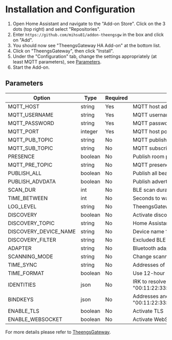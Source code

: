 # Installation and Configuration

1. Open Home Assistant and navigate to the "Add-on Store". Click on the 3 dots (top right) and select "Repositories".
2. Enter `https://github.com/mihsu81/addon-theengsgw` in the box and click on "Add".
3. You should now see "TheengsGateway HA Add-on" at the bottom list.
4. Click on "TheengsGateway", then click "Install".
5. Under the "Configuration" tab, change the settings appropriately (at least MQTT parameters), see [Parameters](#parameters).
6. Start the Add-on.

## Parameters

| Option                | Type    | Required | Description                                                                     |
| --------------------- | ------- | -------- | ------------------------------------------------------------------------------- |
| MQTT_HOST             | string  | Yes      | MQTT host address, i.e. the IP/hostname of your Mosquitto Broker Add-on         |
| MQTT_USERNAME         | string  | Yes      | MQTT username                                                                   |
| MQTT_PASSWORD         | string  | Yes      | MQTT password                                                                   |
| MQTT_PORT             | integer | Yes      | MQTT host port, defaults to `1883`                                              |
| MQTT_PUB_TOPIC        | string  | No       | MQTT publish topic, defaults to `home/TheengsGateway/BTtoMQTT`                  |
| MQTT_SUB_TOPIC        | string  | No       | MQTT subscribe topic, defaults to `home/+/BTtoMQTT/undecoded`                   |
| PRESENCE              | boolean | No       | Publish room presence detection, defaults to `no`                               |
| MQTT_PRE_TOPIC        | string  | No       | MQTT presence topic, defaults to `home/presence/TheengsGateway`                 |
| PUBLISH_ALL           | boolean | No       | Publish all beacons if true, defaults to `yes`                                  |
| PUBLISH_ADVDATA       | boolean | No       | Publish advertisements data if true, defaults to `no`                           |
| SCAN_DUR              | int     | No       | BLE scan duration (seconds), defaults to `60`                                   |
| TIME_BETWEEN          | int     | No       | Seconds to wait between scans, defaults to `60`                                 |
| LOG_LEVEL             | string  | No       | TheengsGateway log level, defaults to `WARNING`                                 |
| DISCOVERY             | boolean | No       | Activate discovery or not `true`                                                |
| DISCOVERY_TOPIC       | string  | No       | Home Assistant discovery topic`homeassistant`                            |
| DISCOVERY_DEVICE_NAME | string  | No       | Device name `TheengsGateway`                                                    |
| DISCOVERY_FILTER      | string  | No       | Excluded BLE devices models `[IBEACON,GAEN,MS-CDP,APPLE_CONT]`                  |
| ADAPTER               | string  | No       | Bluetooth adapter (e.g. hci1 on Linux)                                          |
| SCANNING_MODE         | string  | No       | Change scanning mode between `active` and `passive`, defaults to `active`       |
| TIME_SYNC             | string  | No       | Addresses of BLE devices to synchronize time (defaults to the empty list `[]`)  |
| TIME_FORMAT           | boolean | No       | Use 12-hour (`yes`) or 24-hour (`no`) time format for clocks (defaults to `no`) |
| IDENTITIES            | json    | No       | IRK to resolve private addresses, example { "00:11:22:33:44:55:66":"0dc540f3025b474b9ef1085e051b1add","AA:BB:CC:DD:EE:FF":"6385424e1b0341109942ad2a6bb42e58"}              |
| BINDKEYS              | json    | No       | Addresses and key to decrypt data, example { "00:11:22:33:44:55:66":"0dc540f3025b474b9ef1085e051b1add","AA:BB:CC:DD:EE:FF":"6385424e1b0341109942ad2a6bb42e58"}              |
| ENABLE_TLS            | boolean | No       | Activate TLS                                                                    |
| ENABLE_WEBSOCKET      | boolean | No       | Activate WebSocket                                                              |

For more details please refer to [TheengsGateway](https://theengs.github.io/gateway/).
